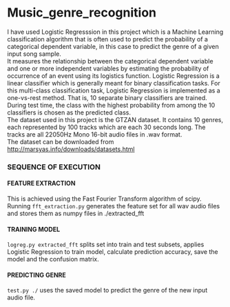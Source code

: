 # Music_genre_recognition

I have used Logistic Regresssion in this project which is a Machine Learning classification algorithm that is often used to predict the probability of a categorical dependent variable, in this case to predict the genre of a given input song sample. <br>
It measures the relationship between the categorical dependent variable and one or more independent variables by estimating the probability of occurrence of an event using its logistics function. Logistic Regression is a linear classifier which is generally meant for binary classification tasks. For this multi-class classification task, Logistic Regression is implemented as a one-vs-rest method. That is, 10 separate binary classifiers are trained. During test time, the class with the highest probability from among the 10 classifiers is chosen as the predicted class.<br>
The dataset used in this project is the GTZAN dataset. It contains 10 genres, each represented by 100 tracks which are each 30 seconds long. The tracks are all 22050Hz Mono 16-bit audio files in .wav format.<br>
The dataset can be downloaded from http://marsyas.info/downloads/datasets.html

<h3>SEQUENCE OF EXECUTION</h3>
<h4>FEATURE EXTRACTION</h4>
This is achieved using the Fast Fourier Transform algorithm of scipy. Running <code>fft_extraction.py</code> generates the feature set for all wav audio files and stores them as numpy files in ./extracted_fft

<h4>TRAINING MODEL</h4>
<code>logreg.py extracted_fft</code> splits set into train and test subsets, applies Logistic Regression to train model, calculate prediction accuracy, save the model and the confusion matrix.

<h4>PREDICTING GENRE</h4>
<code>test.py ./</code> uses the saved model to predict the genre of the new input audio file.
